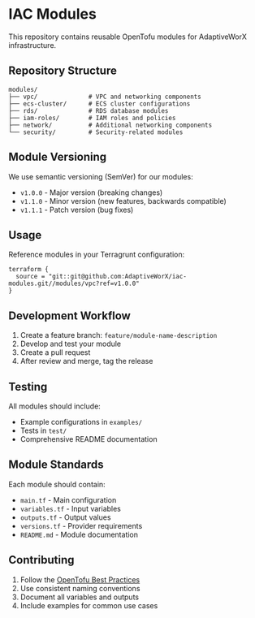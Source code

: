 # IAC Modules

This repository contains reusable OpenTofu modules for AdaptiveWorX infrastructure.

## Repository Structure

```
modules/
├── vpc/              # VPC and networking components
├── ecs-cluster/      # ECS cluster configurations
├── rds/              # RDS database modules
├── iam-roles/        # IAM roles and policies
├── network/          # Additional networking components
└── security/         # Security-related modules
```

## Module Versioning

We use semantic versioning (SemVer) for our modules:
- `v1.0.0` - Major version (breaking changes)
- `v1.1.0` - Minor version (new features, backwards compatible)
- `v1.1.1` - Patch version (bug fixes)

## Usage

Reference modules in your Terragrunt configuration:

```hcl
terraform {
  source = "git::git@github.com:AdaptiveWorX/iac-modules.git//modules/vpc?ref=v1.0.0"
}
```

## Development Workflow

1. Create a feature branch: `feature/module-name-description`
2. Develop and test your module
3. Create a pull request
4. After review and merge, tag the release

## Testing

All modules should include:
- Example configurations in `examples/`
- Tests in `test/`
- Comprehensive README documentation

## Module Standards

Each module should contain:
- `main.tf` - Main configuration
- `variables.tf` - Input variables
- `outputs.tf` - Output values
- `versions.tf` - Provider requirements
- `README.md` - Module documentation

## Contributing

1. Follow the [OpenTofu Best Practices](https://www.terraform-best-practices.com/)
2. Use consistent naming conventions
3. Document all variables and outputs
4. Include examples for common use cases
